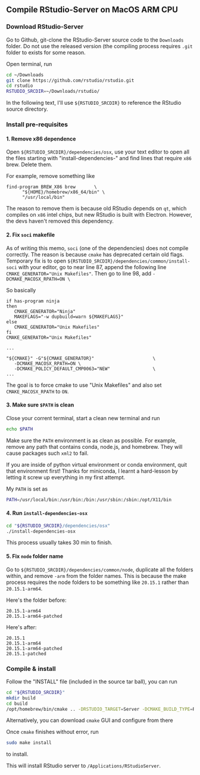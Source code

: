 ## Compile RStudio-Server on MacOS ARM CPU

### Download RStudio-Server

Go to Github, git-clone the RStudio-Server source code to the `Downloads` folder. Do not use the released version (the compiling process requires `.git` folder to exists for some reason.

Open terminal, run

```sh
cd ~/Downloads
git clone https://github.com/rstudio/rstudio.git
cd rstudio
RSTUDIO_SRCDIR=~/Downloads/rstudio/
```

In the following text, I'll use `${RSTUDIO_SRCDIR}` to reference the RStudio source directory.

### Install pre-requisites

#### 1. Remove x86 dependence

Open `${RSTUDIO_SRCDIR}/dependencies/osx`, use your text editor to open all the files starting with "install-dependencies-" and find lines that require `x86` brew. Delete them.

For example, remove something like

```
find-program BREW_X86 brew       \
      "${HOME}/homebrew/x86_64/bin" \
      "/usr/local/bin"
```

The reason to remove them is because old RStudio depends on `qt`, which compiles on `x86` intel chips, but new RStudio is built with Electron. 
However, the devs haven't removed this dependency.

#### 2. Fix `soci` makefile

As of writing this memo, `soci` (one of the dependencies) does not compile correctly. The reason is because `cmake` has deprecated certain old flags. 
Temporary fix is to open `${RSTUDIO_SRCDIR}/dependencies/common/install-soci` with your editor, go to near line 87, append the following line `CMAKE_GENERATOR="Unix Makefiles"`. 
Then go to line 98, add `-DCMAKE_MACOSX_RPATH=ON \`

So basically

```
if has-program ninja
then 
   CMAKE_GENERATOR="Ninja"
   MAKEFLAGS="-w dupbuild=warn ${MAKEFLAGS}"
else
   CMAKE_GENERATOR="Unix Makefiles"
fi
CMAKE_GENERATOR="Unix Makefiles"

...

"${CMAKE}" -G"${CMAKE_GENERATOR}"                      \
   -DCMAKE_MACOSX_RPATH=ON \
   -DCMAKE_POLICY_DEFAULT_CMP0063="NEW"                \
...
```

The goal is to force cmake to use "Unix Makefiles" and also set `CMAKE_MACOSX_RPATH` to `ON`.

#### 3. Make sure `$PATH` is clean

Close your corrent terminal, start a clean new terminal and run

```sh
echo $PATH
```

Make sure the `PATH` environment is as clean as possible. For example, remove any path that contains conda, node.js, and homebrew. They will cause packages such `xml2` to fail.

If you are inside of python virtual environment or conda environment, quit that environment first! Thanks for miniconda, I learnt a hard-lesson by letting it screw up everything in my first attempt. 

My `PATH` is set as 

```sh
PATH=/usr/local/bin:/usr/bin:/bin:/usr/sbin:/sbin:/opt/X11/bin
```


#### 4. Run `install-dependencies-osx`

```sh
cd "${RSTUDIO_SRCDIR}/dependencies/osx"
./install-dependencies-osx
```

This process usually takes 30 min to finish.

#### 5. Fix `node` folder name

Go to `${RSTUDIO_SRCDIR}/dependencies/common/node`, duplicate all the folders within, and remove `-arm` from the folder names. This is because the make process requires the node folders to be something like `20.15.1` rather than `20.15.1-arm64`. 

Here's the folder before:

```
20.15.1-arm64
20.15.1-arm64-patched
```

Here's after:

```
20.15.1
20.15.1-arm64
20.15.1-arm64-patched
20.15.1-patched
```

### Compile & install

Follow the "INSTALL" file (included in the source tar ball), you can run

```sh
cd "${RSTUDIO_SRCDIR}"
mkdir build
cd build
/opt/homebrew/bin/cmake .. -DRSTUDIO_TARGET=Server -DCMAKE_BUILD_TYPE=Release -DCMAKE_INSTALL_PREFIX=/Applications/RStudioServer
```

Alternatively, you can download `cmake` GUI and configure from there

Once `cmake` finishes without error, run

```sh
sudo make install
```

to install.

This will install RStudio server to `/Applications/RStudioServer`. 
